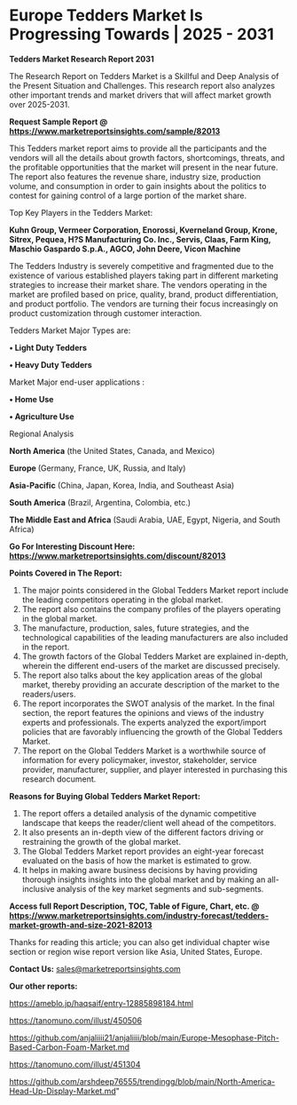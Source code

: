 # Europe Tedders Market Is Progressing Towards | 2025 - 2031

<strong>Tedders Market Research Report 2031</strong>

The Research Report on Tedders Market is a Skillful and Deep Analysis of the Present Situation and Challenges. This research report also analyzes other important trends and market drivers that will affect market growth over 2025-2031.

<strong>Request Sample Report @ <a href=https://www.marketreportsinsights.com/sample/82013>https://www.marketreportsinsights.com/sample/82013</a></strong>

This Tedders market report aims to provide all the participants and the vendors will all the details about growth factors, shortcomings, threats, and the profitable opportunities that the market will present in the near future. The report also features the revenue share, industry size, production volume, and consumption in order to gain insights about the politics to contest for gaining control of a large portion of the market share.

Top Key Players in the Tedders Market:

<strong>Kuhn Group, Vermeer Corporation, Enorossi, Kverneland Group, Krone, Sitrex, Pequea, H?S Manufacturing Co. Inc., Servis, Claas, Farm King, Maschio Gaspardo S.p.A., AGCO, John Deere, Vicon Machine</strong>

The Tedders Industry is severely competitive and fragmented due to the existence of various established players taking part in different marketing strategies to increase their market share. The vendors operating in the market are profiled based on price, quality, brand, product differentiation, and product portfolio. The vendors are turning their focus increasingly on product customization through customer interaction.

Tedders Market Major Types are:

<strong>• Light Duty Tedders

• Heavy Duty Tedders</strong>

Market Major end-user applications :

<strong>• Home Use

• Agriculture Use</strong>

Regional Analysis

</u><strong><b>North America</b></strong> (the United States, Canada, and Mexico)

<strong><b>Europe </b></strong>(Germany, France, UK, Russia, and Italy)

<strong><b>Asia-Pacific</b></strong> (China, Japan, Korea, India, and Southeast Asia)

<strong><b>South America</b></strong> (Brazil, Argentina, Colombia, etc.)

<strong><b>The Middle East and Africa</b></strong> (Saudi Arabia, UAE, Egypt, Nigeria, and South Africa)

<strong>Go For Interesting Discount Here: <a href=https://www.marketreportsinsights.com/discount/82013>https://www.marketreportsinsights.com/discount/82013</a></strong>

<strong>Points Covered in The Report:</strong>
<ol>
  <li>The major points considered in the Global Tedders Market report include the leading competitors operating in the global market.</li>
  <li>The report also contains the company profiles of the players operating in the global market.</li>
  <li>The manufacture, production, sales, future strategies, and the technological capabilities of the leading manufacturers are also included in the report.</li>
  <li>The growth factors of the Global Tedders Market are explained in-depth, wherein the different end-users of the market are discussed precisely.</li>
  <li>The report also talks about the key application areas of the global market, thereby providing an accurate description of the market to the readers/users.</li>
  <li>The report incorporates the SWOT analysis of the market. In the final section, the report features the opinions and views of the industry experts and professionals. The experts analyzed the export/import policies that are favorably influencing the growth of the Global Tedders Market.</li>
  <li>The report on the Global Tedders Market is a worthwhile source of information for every policymaker, investor, stakeholder, service provider, manufacturer, supplier, and player interested in purchasing this research document.</li>
</ol>
<strong>Reasons for Buying Global Tedders Market Report:</strong>

<ol>
  <li>The report offers a detailed analysis of the dynamic competitive landscape that keeps the reader/client well ahead of the competitors.</li>
  <li>It also presents an in-depth view of the different factors driving or restraining the growth of the global market.</li>
  <li>The Global Tedders Market report provides an eight-year forecast evaluated on the basis of how the market is estimated to grow.</li>
  <li>It helps in making aware business decisions by having providing thorough insights insights into the global market and by making an all-inclusive analysis of the key market segments and sub-segments.</li>
</ol>
<strong>Access full Report Description, TOC, Table of Figure, Chart, etc. @ <a href=https://www.marketreportsinsights.com/industry-forecast/tedders-market-growth-and-size-2021-82013>https://www.marketreportsinsights.com/industry-forecast/tedders-market-growth-and-size-2021-82013</a></strong>


Thanks for reading this article; you can also get individual chapter wise section or region wise report version like Asia, United States, Europe.

<strong>Contact Us:</strong>
sales@marketreportsinsights.com

<strong>Our other reports:</strong>

<a href=https://ameblo.jp/haqsaif/entry-12885898184.html>https://ameblo.jp/haqsaif/entry-12885898184.html</a>

<a href=https://tanomuno.com/illust/450506>https://tanomuno.com/illust/450506</a>

<a href=https://github.com/anjaliiii21/anjaliiii/blob/main/Europe-Mesophase-Pitch-Based-Carbon-Foam-Market.md>https://github.com/anjaliiii21/anjaliiii/blob/main/Europe-Mesophase-Pitch-Based-Carbon-Foam-Market.md</a>

<a href=https://tanomuno.com/illust/451304>https://tanomuno.com/illust/451304</a>

<a href=https://github.com/arshdeep76555/trendingg/blob/main/North-America-Head-Up-Display-Market.md>https://github.com/arshdeep76555/trendingg/blob/main/North-America-Head-Up-Display-Market.md</a>"
